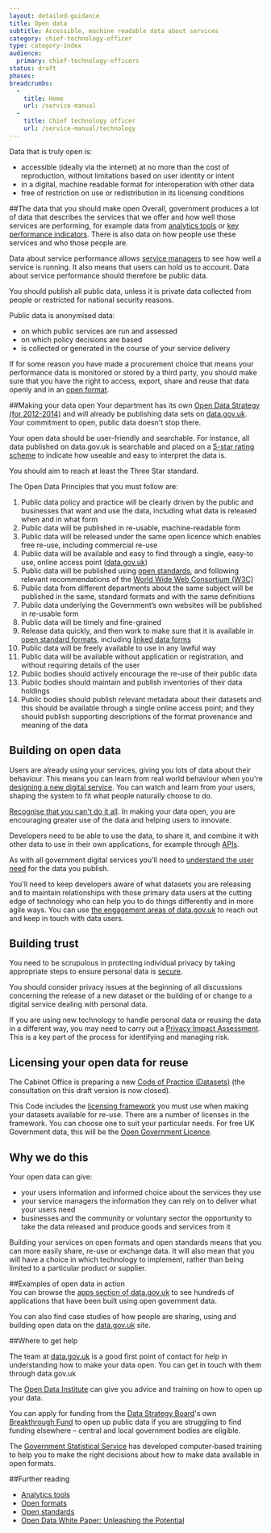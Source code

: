 ```yaml
---
layout: detailed-guidance
title: Open data
subtitle: Accessible, machine readable data about services
category: chief-technology-officer
type: category-index
audience:
  primary: chief-technology-officers
status: draft
phases:
breadcrumbs:
  -
    title: Home
    url: /service-manual
  -
    title: Chief technology officer
    url: /service-manual/technology
---
```


Data that is truly open is:

* accessible (ideally via the internet) at no more than the cost of reproduction, without limitations based on user identity or intent
* in a digital, machine readable format for interoperation with other data
* free of restriction on use or redistribution in its licensing conditions

##The data that you should make open
Overall, government produces a lot of data that describes the services that we offer and how well those services are performing, for example data from [analytics tools](/service-manual/making-software/analytics-tools.html) or [key performance indicators](/service-manual/measurement/other-kpis). There is also data on how people use these services and who those people are.

Data about service performance allows [service managers](/service-manual/the-team/service-manager.html) to see how well a service is running. It also means that users can hold us to account. Data about service performance should therefore be public data.

You should publish all public data, unless it is private data collected from people or restricted for national security reasons.

Public data is anonymised data:
* on which public services are run and assessed
* on which policy decisions are based
* is collected or generated in the course of your service delivery

If for some reason you have made a procurement choice that means your performance data is monitored or stored by a third party, you should make sure that you have the right to access, export, share and reuse that data openly and in an [open format](/service-manual/design-and-content/choosing-appropriate-formats.html).

##Making your data open
Your department has its own [Open Data Strategy (for 2012-2014)](http://www.data.gov.uk/search/apachesolr_search?filters=tid:11542) and will already be publishing data sets on [data.gov.uk](http://www.data.gov.uk/). Your commitment to open, public data doesn't stop there.

Your open data should be user-friendly and searchable. For instance, all data published on data.gov.uk is searchable and placed on a [5-star rating scheme](http://5stardata.info/) to indicate how useable and easy to interpret the data is.

You should aim to reach at least the Three Star standard.

The Open Data Principles that you must follow are:

1. Public data policy and practice will be clearly driven by the public and businesses that want and use the data, including what data is released when and in what form
2. Public data will be published in re-usable, machine-readable form
3. Public data will be released under the same open licence which enables free re-use, including commercial re-use
4. Public data will be available and easy to find through a single, easy-to use, online access point ([data.gov.uk](http://data.gov.uk))
5. Public data will be published using [open standards](https://www.gov.uk/government/publications/open-standards-principles/open-standards-principles#open-standard---definition), and following relevant recommendations of the [World Wide Web Consortium (W3C)](http://www.w3.org/)
6. Public data from different departments about the same subject will be published in the same, standard formats and with the same definitions
7. Public data underlying the Government’s own websites will be published in re-usable form
8. Public data will be timely and fine-grained
9. Release data quickly, and then work to make sure that it is available in [open standard formats](/service-manual/design-and-content/choosing-appropriate-formats.html), including [linked data forms](http://www.data.gov.uk/blog/what-is-linked-data)
10. Public data will be freely available to use in any lawful way
11. Public data will be available without application or registration, and without requiring details of the user
12. Public bodies should actively encourage the re-use of their public data
13. Public bodies should maintain and publish inventories of their data holdings
14. Public bodies should publish relevant metadata about their datasets and this should be available through a single online access point; and they should publish supporting descriptions of the format provenance and meaning of the data

## Building on open data
Users are already using your services, giving you lots of data about their behaviour. This means you can learn from real world behaviour when you're [designing a new digital service](/designprinciples#third). You can watch and learn from your users, shaping the system to fit what people naturally choose to do.

[Recognise that you can't do it all](/designprinciples#second). In making your data open, you are encouraging greater use of the data and helping users to innovate.

Developers need to be able to use the data, to share it, and combine it with other data to use in their own applications, for example through [APIs](/service-manual/making-software/apis.html).

As with all government digital services you'll need to [understand the user need](/service-manual/users/user-needs.html) for the data you publish.

You'll need to keep developers aware of what datasets you are releasing and to maintain relationships with those primary data users at the cutting edge of technology who can help you to do things differently and in more agile ways. You can use [the engagement areas of data.gov.uk](http://data.gov.uk/participate) to reach out and keep in touch with data users.

## Building trust
You need to be scrupulous in protecting individual privacy by taking appropriate steps to ensure personal data is [secure](/service-manual/making-software/information-security.html).

You should consider privacy issues at the beginning of all discussions concerning the release of a new dataset or the building of or change to a digital service dealing with personal data.

If you are using new technology to handle personal data or reusing the data in a different way, you may need to carry out a [Privacy Impact Assessment](http://ico.org.uk/for_organisations/data_protection/topic_guides/privacy_impact_assessment). This is a key part of the process for identifying and managing risk.

## Licensing your open data for reuse
The Cabinet Office is preparing a new [Code of Practice (Datasets)](http://data.gov.uk/consultation/code-of-practice) (the consultation on this draft version is now closed).

This Code includes the [licensing framework](http://www.nationalarchives.gov.uk/information-management/government-licensing/the-framework.htm) you must use when making your datasets available for re-use. There are a number of licenses in the framework. You can choose one to suit your particular needs. For free UK Government data, this will be the [Open Government Licence](http://www.nationalarchives.gov.uk/information-management/government-licensing/about-the-ogl.htm).

## Why we do this
Your open data can give:
* your users information and informed choice about the services they use
* your service managers the information they can rely on to deliver what your users need
* businesses and the community or voluntary sector the opportunity to take the data released and produce goods and services from it

Building your services on open formats and open standards means that you can more easily share, re-use or exchange data. It will also mean that you will have a choice in which technology to implement, rather than being limited to a particular product or supplier.

##Examples of open data in action	 	
You can browse the [apps section of data.gov.uk](http://data.gov.uk/apps) to see hundreds of applications that have been built using open government data.

You can also find case studies of how people are sharing, using and building open data on the [data.gov.uk](http://data.gov.uk) site. 

##Where to get help
	 	 	
The team at [data.gov.uk](http://data.gov.uk) is a good first point of contact for help in understanding how to make your data open. You can get in touch with them through data.gov.uk

The [Open Data Institute](http://www.theodi.org/) can give you advice and training on how to open up your data.

You can apply for funding from the [Data Strategy Board](https://www.gov.uk/data-strategy-board)'s own [Breakthrough Fund](http://www.local.gov.uk/web/guest/local-transparency/-/journal_content/56/10171/3926733/ARTICLE-TEMPLATE) to open up public data if you are struggling to find funding elsewhere – central and local government bodies are eligible.

The [Government Statistical Service](http://www.statistics.gov.uk/hub/government-statistical-service/) has developed computer-based training to help you to make the right decisions about how to make data available in open formats.

##Further reading

* [Analytics tools](https://www.gov.uk/service-manual/making-software/analytics-tools.html)
* [Open formats](https://www.gov.uk/service-manual/design-and-content/choosing-appropriate-formats.html)
* [Open standards](https://www.gov.uk/service-manual/making-software/open-standards-and-licensing.html)
* [Open Data White Paper: Unleashing the Potential](https://www.gov.uk/government/publications/open-data-white-paper-unleashing-the-potential)